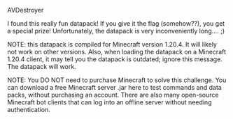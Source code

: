AVDestroyer

I found this really fun datapack! If you give it the flag (somehow??), you get a special prize! Unfortunately, the datapack is very inconveniently long.... ;)

NOTE: this datapack is compiled for Minecraft version 1.20.4. It will likely not work on other versions. Also, when loading the datapack on a Minecraft 1.20.4 client, it may tell you the datapack is outdated; ignore this message. The datapack will work.

NOTE: You DO NOT need to purchase Minecraft to solve this challenge. You can download a free Minecraft server .jar here to test commands and data packs, without purchasing an account. There are also many open-source Minecraft bot clients that can log into an offline server without needing authentication.
